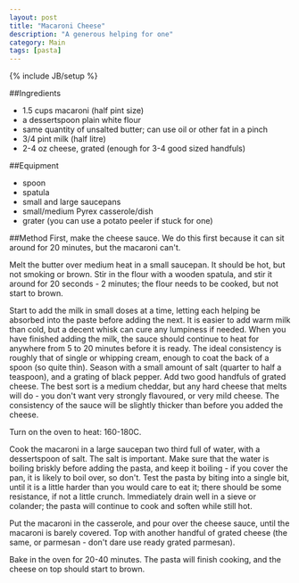 ```yaml
---
layout: post
title: "Macaroni Cheese"
description: "A generous helping for one"
category: Main
tags: [pasta]
---
```

{% include JB/setup %}

##Ingredients
- 1\.5 cups macaroni (half pint size)
- a dessertspoon plain white flour
- same quantity of unsalted butter; can use oil or other fat in a pinch
- 3/4 pint milk (half litre)
- 2-4 oz cheese, grated (enough for 3-4 good sized handfuls)

##Equipment
- spoon
- spatula
- small and large saucepans
- small/medium Pyrex casserole/dish
- grater (you can use a potato peeler if stuck for one)

##Method
First, make the cheese sauce.  We do this first because it can sit around for 20 minutes, but the macaroni can't.

Melt the butter over medium heat in a small saucepan.  It should be hot, but not smoking or brown.  Stir in the flour with a wooden spatula, and stir it around for 20 seconds - 2 minutes; the flour needs to be cooked, but not start to brown.

Start to add the milk in small doses at a time, letting each helping be absorbed into the paste before adding the next.  It is easier to add warm milk than cold, but a decent whisk can cure any lumpiness if needed.  When you have finished adding the milk, the sauce should continue to heat for anywhere from 5 to 20 minutes before it is ready.  The ideal consistency is roughly that of single or whipping cream, enough to coat the back of a spoon (so quite thin).  Season with a small amount of salt (quarter to half a teaspoon), and a grating of black pepper.  Add two good handfuls of grated cheese.  The best sort is a medium cheddar, but any hard cheese that melts will do - you don't want very strongly flavoured, or very mild cheese.  The consistency of the sauce will be slightly thicker than before you added the cheese.

Turn on the oven to heat: 160-180C.

Cook the macaroni in a large saucepan two third full of water, with a dessertspoon of salt.  The salt is important.  Make sure that the water is boiling briskly before adding the pasta, and keep it boiling - if you cover the pan, it is likely to boil over, so don't.  Test the pasta by biting into a single bit, until it is a little harder than you would care to eat it; there should be some resistance, if not a little crunch.  Immediately drain well in a sieve or colander; the pasta will continue to cook and soften while still hot.

Put the macaroni in the casserole, and pour over the cheese sauce, until the macaroni is barely covered.  Top with another handful of grated cheese (the same, or parmesan - don't dare use ready grated parmesan).

Bake in the oven for 20-40 minutes.  The pasta will finish cooking, and the cheese on top should start to brown.